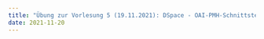```yaml
---
title: "Übung zur Vorlesung 5 (19.11.2021): DSpace - OAI-PMH-Schnittstelle"
date: 2021-11-20
---
```

